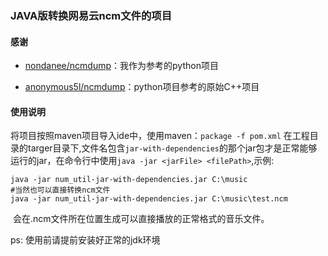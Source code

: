 ### JAVA版转换网易云ncm文件的项目

#### 感谢

- [nondanee/ncmdump](https://github.com/nondanee/ncmdump)：我作为参考的python项目

- [anonymous5l/ncmdump](https://github.com/anonymous5l/ncmdump)：python项目参考的原始C++项目

#### 使用说明

​    将项目按照maven项目导入ide中，使用maven：```package -f pom.xml``` 在工程目录的targer目录下,文件名包含```jar-with-dependencies```的那个jar包才是正常能够运行的jar，在命令行中使用```java -jar <jarFile> <filePath>```,示例:

```
java -jar num_util-jar-with-dependencies.jar C:\music
#当然也可以直接转换ncm文件
java -jar num_util-jar-with-dependencies.jar C:\music\test.ncm

```

​    会在.ncm文件所在位置生成可以直接播放的正常格式的音乐文件。

ps: 使用前请提前安装好正常的jdk环境